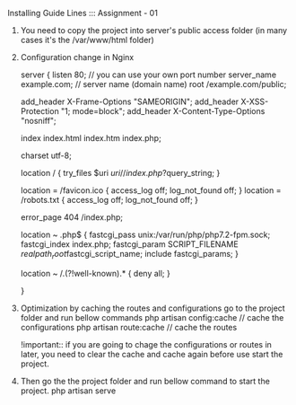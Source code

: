Installing Guide Lines ::: Assignment - 01

1) You need to copy the project into server's public access folder (in many cases it's the /var/www/html folder)
2) Configuration change in Nginx
	
	server {
    listen 80; // you can use your own port number
    server_name example.com; // server name (domain name)
    root /example.com/public;

    add_header X-Frame-Options "SAMEORIGIN";
    add_header X-XSS-Protection "1; mode=block";
    add_header X-Content-Type-Options "nosniff";

    index index.html index.htm index.php;

    charset utf-8;

    location / {
        try_files $uri $uri/ /index.php?$query_string;
    }

    location = /favicon.ico { access_log off; log_not_found off; }
    location = /robots.txt  { access_log off; log_not_found off; }

    error_page 404 /index.php;

    location ~ \.php$ {
        fastcgi_pass unix:/var/run/php/php7.2-fpm.sock;
        fastcgi_index index.php;
        fastcgi_param SCRIPT_FILENAME $realpath_root$fastcgi_script_name;
        include fastcgi_params;
    }

    location ~ /\.(?!well-known).* {
        deny all;
    }
	
	}
	
3) Optimization by caching the routes and configurations
	go to the project folder and run bellow commands
	php artisan config:cache // cache the configurations
	php artisan route:cache // cache the routes
	
	!important:: if you are going to chage the configurations or routes in later, you need to clear the cache and cache again before use start the project.
	
4) Then go the the project folder and run bellow command to start the project.
	php artisan serve	
	
	
